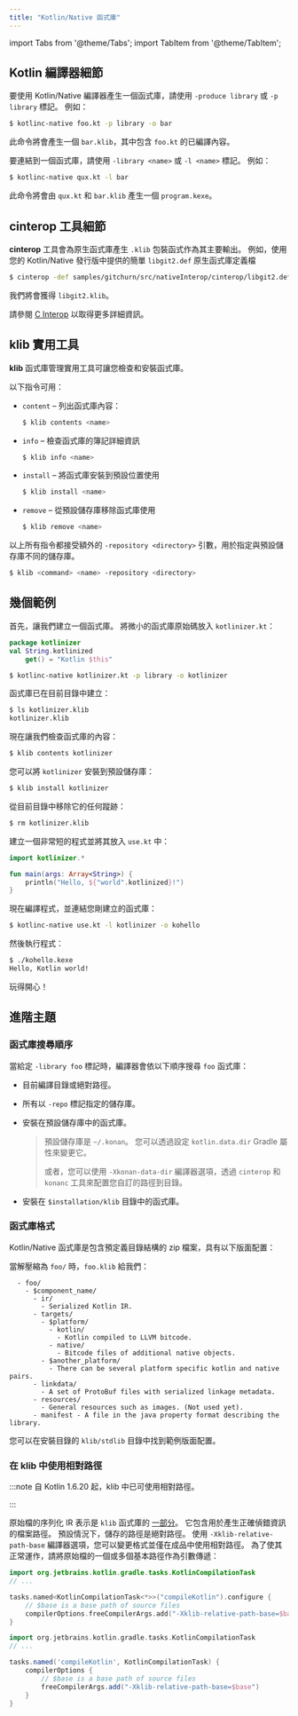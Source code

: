 ```yaml
---
title: "Kotlin/Native 函式庫"
---
```

import Tabs from '@theme/Tabs';
import TabItem from '@theme/TabItem';

## Kotlin 編譯器細節

要使用 Kotlin/Native 編譯器產生一個函式庫，請使用 `-produce library` 或 `-p library` 標記。 例如：

```bash
$ kotlinc-native foo.kt -p library -o bar
```

此命令將會產生一個 `bar.klib`，其中包含 `foo.kt` 的已編譯內容。

要連結到一個函式庫，請使用 `-library <name>` 或 `-l <name>` 標記。 例如：

```bash
$ kotlinc-native qux.kt -l bar
```

此命令將會由 `qux.kt` 和 `bar.klib` 產生一個 `program.kexe`。

## cinterop 工具細節

**cinterop** 工具會為原生函式庫產生 `.klib` 包裝函式作為其主要輸出。
例如，使用您的 Kotlin/Native 發行版中提供的簡單 `libgit2.def` 原生函式庫定義檔

```bash
$ cinterop -def samples/gitchurn/src/nativeInterop/cinterop/libgit2.def -compiler-option -I/usr/local/include -o libgit2
```

我們將會獲得 `libgit2.klib`。

請參閱 [C Interop](native-c-interop) 以取得更多詳細資訊。

## klib 實用工具

**klib** 函式庫管理實用工具可讓您檢查和安裝函式庫。

以下指令可用：

* `content` – 列出函式庫內容：

  ```bash
  $ klib contents <name>
  ```

* `info` – 檢查函式庫的簿記詳細資訊

  ```bash
  $ klib info <name>
  ```

* `install` – 將函式庫安裝到預設位置使用

  ```bash
  $ klib install <name>
  ```

* `remove` – 從預設儲存庫移除函式庫使用

  ```bash
  $ klib remove <name>
  ```

以上所有指令都接受額外的 `-repository <directory>` 引數，用於指定與預設儲存庫不同的儲存庫。

```bash
$ klib <command> <name> -repository <directory>
```

## 幾個範例

首先，讓我們建立一個函式庫。
將微小的函式庫原始碼放入 `kotlinizer.kt`：

```kotlin
package kotlinizer
val String.kotlinized
    get() = "Kotlin $this"
```

```bash
$ kotlinc-native kotlinizer.kt -p library -o kotlinizer
```

函式庫已在目前目錄中建立：

```bash
$ ls kotlinizer.klib
kotlinizer.klib
```

現在讓我們檢查函式庫的內容：

```bash
$ klib contents kotlinizer
```

您可以將 `kotlinizer` 安裝到預設儲存庫：

```bash
$ klib install kotlinizer
```

從目前目錄中移除它的任何蹤跡：

```bash
$ rm kotlinizer.klib
```

建立一個非常短的程式並將其放入 `use.kt` 中：

```kotlin
import kotlinizer.*

fun main(args: Array<String>) {
    println("Hello, ${"world".kotlinized}!")
}
```

現在編譯程式，並連結您剛建立的函式庫：

```bash
$ kotlinc-native use.kt -l kotlinizer -o kohello
```

然後執行程式：

```bash
$ ./kohello.kexe
Hello, Kotlin world!
```

玩得開心！

## 進階主題

### 函式庫搜尋順序

當給定 `-library foo` 標記時，編譯器會依以下順序搜尋 `foo` 函式庫：

* 目前編譯目錄或絕對路徑。
* 所有以 `-repo` 標記指定的儲存庫。
* 安裝在預設儲存庫中的函式庫。

   > 預設儲存庫是 `~/.konan`。 您可以透過設定 `kotlin.data.dir` Gradle 屬性來變更它。
   > 
   > 或者，您可以使用 `-Xkonan-data-dir` 編譯器選項，透過 `cinterop` 和 `konanc` 工具來配置您自訂的路徑到目錄。
   > 
   

* 安裝在 `$installation/klib` 目錄中的函式庫。

### 函式庫格式

Kotlin/Native 函式庫是包含預定義目錄結構的 zip 檔案，具有以下版面配置：

當解壓縮為 `foo/` 時，`foo.klib` 給我們：

```text
  - foo/
    - $component_name/
      - ir/
        - Serialized Kotlin IR.
      - targets/
        - $platform/
          - kotlin/
            - Kotlin compiled to LLVM bitcode.
          - native/
            - Bitcode files of additional native objects.
        - $another_platform/
          - There can be several platform specific kotlin and native pairs.
      - linkdata/
        - A set of ProtoBuf files with serialized linkage metadata.
      - resources/
        - General resources such as images. (Not used yet).
      - manifest - A file in the java property format describing the library.
```

您可以在安裝目錄的 `klib/stdlib` 目錄中找到範例版面配置。

### 在 klib 中使用相對路徑

:::note
自 Kotlin 1.6.20 起，klib 中已可使用相對路徑。

:::

原始檔的序列化 IR 表示是 `klib` 函式庫的 [一部分](#library-format)。 它包含用於產生正確偵錯資訊的檔案路徑。 預設情況下，儲存的路徑是絕對路徑。 使用 `-Xklib-relative-path-base` 編譯器選項，您可以變更格式並僅在成品中使用相對路徑。 為了使其正常運作，請將原始檔的一個或多個基本路徑作為引數傳遞：

<Tabs groupId="build-script">
<TabItem value="kotlin" label="Kotlin" default>

```kotlin
import org.jetbrains.kotlin.gradle.tasks.KotlinCompilationTask
// ...

tasks.named<KotlinCompilationTask<*>>("compileKotlin").configure {
    // $base is a base path of source files
    compilerOptions.freeCompilerArgs.add("-Xklib-relative-path-base=$base")
}
```

</TabItem>
<TabItem value="groovy" label="Groovy" default>

```groovy
import org.jetbrains.kotlin.gradle.tasks.KotlinCompilationTask
// ...

tasks.named('compileKotlin', KotlinCompilationTask) {
    compilerOptions {
        // $base is a base path of source files
        freeCompilerArgs.add("-Xklib-relative-path-base=$base")
    }
}
``` 

</TabItem>
</Tabs>